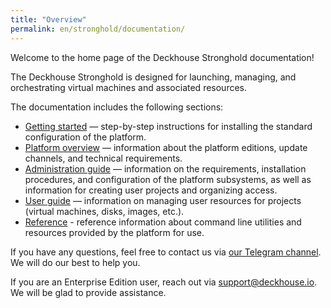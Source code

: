 ```yaml
---
title: "Overview"
permalink: en/stronghold/documentation/
---
```


Welcome to the home page of the Deckhouse Stronghold documentation!

The Deckhouse Stronghold is designed for launching, managing, and orchestrating virtual machines and associated resources.

The documentation includes the following sections:

- [Getting started](/products/stronghold/gs/bm/) — step-by-step instructions for installing the standard configuration of the platform.
- [Platform overview](/products/stronghold/documentation/about/editions.html) — information about the platform editions, update channels, and technical requirements.
- [Administration guide](/products/stronghold/documentation/admin/overview.html) — information on the requirements, installation procedures, and configuration of the platform subsystems, as well as information for creating user projects and organizing access.
- [User guide](/products/stronghold/documentation/user/overview.html) — information on managing user resources for projects (virtual machines, disks, images, etc.).
- [Reference](/products/stronghold/reference/cli/d8/) - reference information about command line utilities and resources provided by the platform for use.

If you have any questions, feel free to contact us via [our Telegram channel](https://t.me/deckhouse).
We will do our best to help you.

If you are an Enterprise Edition user, reach out via <a href="mailto:support@deckhouse.io">support@deckhouse.io</a>.
We will be glad to provide assistance.

